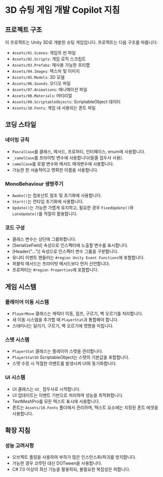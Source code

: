 # 3D 슈팅 게임 개발 Copilot 지침

## 프로젝트 구조

이 프로젝트는 Unity 3D로 개발된 슈팅 게임입니다. 프로젝트는 다음 구조를 따릅니다:

- `Assets/01.Scenes`: 게임의 씬 파일
- `Assets/02.Scripts`: 게임 로직 스크립트
- `Assets/03.Prefabs`: 재사용 가능한 프리팹
- `Assets/04.Images`: 텍스처 및 이미지
- `Assets/05.Models`: 3D 모델
- `Assets/06.Sounds`: 오디오 파일
- `Assets/07.Animations`: 애니메이션 파일
- `Assets/08.Materials`: 머티리얼
- `Assets/09.ScriptableObjects`: ScriptableObject 데이터
- `Assets/10.Fonts`: 게임 내 사용되는 폰트 파일

## 코딩 스타일

### 네이밍 규칙

- `PascalCase`를 클래스, 메서드, 프로퍼티, 인터페이스, enum에 사용합니다.
- `_camelCase`를 프라이빗 변수에 사용합니다(밑줄 접두사 사용).
- `camelCase`를 로컬 변수와 메서드 매개변수에 사용합니다.
- 가능한 한 서술적이고 명확한 이름을 사용합니다.

### MonoBehaviour 생명주기

- `Awake()`는 컴포넌트 참조 및 초기화에 사용합니다.
- `Start()`는 런타임 초기화에 사용합니다.
- `Update()`는 가능한 가볍게 유지하고, 필요한 경우 `FixedUpdate()`와 `LateUpdate()`를 적절히 활용합니다.

### 코드 구성

- 클래스 변수는 상단에 그룹화합니다.
- [SerializeField] 속성으로 인스펙터에 노출할 변수를 표시합니다.
- [Header("...")] 속성으로 인스펙터 변수 그룹을 구분합니다.
- 유니티 이벤트 핸들러는 `#region Unity Event Functions`에 포함합니다.
- 퍼블릭 메서드는 프라이빗 메서드보다 먼저 선언합니다.
- 프로퍼티는 `#region Properties`에 포함합니다.

## 게임 시스템

### 플레이어 이동 시스템

- `PlayerMove` 클래스는 캐릭터 이동, 점프, 구르기, 벽 오르기를 처리합니다.
- 새 이동 시스템을 추가할 때 `PlayerStat`과 통합해야 합니다.
- 스태미너는 달리기, 구르기, 벽 오르기에 영향을 미칩니다.

### 스탯 시스템

- `PlayerStat` 클래스는 플레이어 스탯을 관리합니다.
- `PlayerStatSO` ScriptableObject는 스탯의 기본값을 포함합니다.
- 스탯 수정 시 적절한 이벤트를 발생시켜 UI와 동기화합니다.

### UI 시스템

- UI 클래스는 `UI_` 접두사로 시작합니다.
- UI 업데이트는 이벤트 기반으로 처리하여 성능을 최적화합니다.
- TextMeshPro를 모든 텍스트 표시에 사용합니다.
- 폰트는 `Assets/10.Fonts` 폴더에서 관리하며, 텍스트 요소에는 지정된 폰트 에셋을 사용합니다.

## 확장 지침

### 성능 고려사항

- 오브젝트 풀링을 사용하여 부하가 많은 인스턴스화/파괴를 방지합니다.
- 가능한 경우 코루틴 대신 DOTween을 사용합니다.
- C# 7.0 이상의 최신 기능을 활용하되, 불필요한 복잡성은 피합니다.
